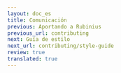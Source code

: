 ```yaml
---
layout: doc_es
title: Comunicación
previous: Aportando a Rubinius
previous_url: contributing
next: Guía de estilo
next_url: contributing/style-guide
review: true
translated: true
---
```

